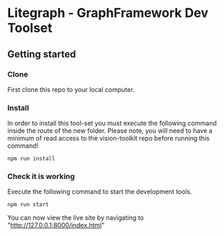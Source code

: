 # Litegraph - GraphFramework Dev Toolset

## Getting started

### Clone
First clone this repo to your local computer.

### Install
In order to install this tool-set you must execute the following command inside the route of the new folder.  Please note, you will need to have a minimum of read access to the vision-toolkit repo before running this command!
```
npm run install
```

### Check it is working
Execute the following command to start the development tools.
```
npm run start
```

You can now view the live site by navigating to "http://127.0.0.1:8000/index.html"

